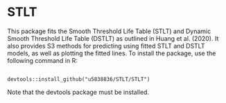 # STLT
This package fits the Smooth Threshold Life Table (STLT) and Dynamic Smooth Threshold Life Table (DSTLT) as outlined in Huang et al. (2020). It also provides S3 methods for predicting using fitted STLT and DSTLT models, as well as plotting the fitted lines. To install the package, use the following command in R:

                                 devtools::install_github("u5838836/STLT/STLT")

Note that the devtools package must be installed.
